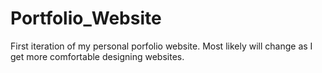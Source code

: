 # Portfolio_Website

First iteration of my personal porfolio website. Most likely will change as I get more comfortable designing websites.
